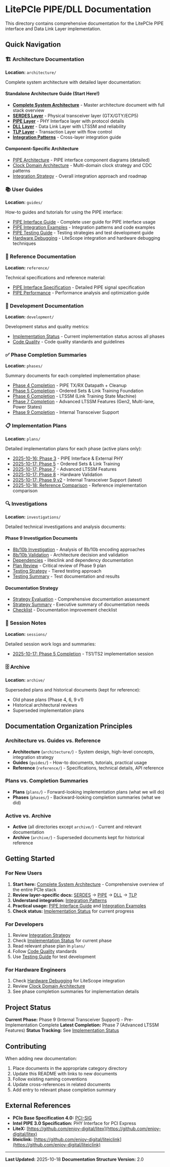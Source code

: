 # LitePCIe PIPE/DLL Documentation

This directory contains comprehensive documentation for the LitePCIe PIPE interface and Data Link Layer implementation.

## Quick Navigation

### 🏗️ Architecture Documentation
**Location:** `architecture/`

Complete system architecture with detailed layer documentation:

#### Standalone Architecture Guide (Start Here!)
- **[Complete System Architecture](architecture/complete-system-architecture.md)** - Master architecture document with full stack overview
- **[SERDES Layer](architecture/serdes-layer.md)** - Physical transceiver layer (GTX/GTY/ECP5)
- **[PIPE Layer](architecture/pipe-layer.md)** - PHY Interface layer with protocol details
- **[DLL Layer](architecture/dll-layer.md)** - Data Link Layer with LTSSM and reliability
- **[TLP Layer](architecture/tlp-layer.md)** - Transaction Layer with flow control
- **[Integration Patterns](architecture/integration-patterns.md)** - Cross-layer integration guide

#### Component-Specific Architecture
- [PIPE Architecture](architecture/pipe-architecture.md) - PIPE interface component diagrams (detailed)
- [Clock Domain Architecture](architecture/clock-domain-architecture.md) - Multi-domain clock strategy and CDC patterns
- [Integration Strategy](architecture/integration-strategy.md) - Overall integration approach and roadmap

### 📚 User Guides
**Location:** `guides/`

How-to guides and tutorials for using the PIPE interface:

- [PIPE Interface Guide](guides/pipe-interface-guide.md) - Complete user guide for PIPE interface usage
- [PIPE Integration Examples](guides/pipe-integration-examples.md) - Integration patterns and code examples
- [PIPE Testing Guide](guides/pipe-testing-guide.md) - Testing strategies and test development guide
- [Hardware Debugging](guides/hardware-debugging.md) - LiteScope integration and hardware debugging techniques

### 📖 Reference Documentation
**Location:** `reference/`

Technical specifications and reference material:

- [PIPE Interface Specification](reference/pipe-interface-spec.md) - Detailed PIPE signal specification
- [PIPE Performance](reference/pipe-performance.md) - Performance analysis and optimization guide

### 🔧 Development Documentation
**Location:** `development/`

Development status and quality metrics:

- [Implementation Status](development/implementation-status.md) - Current implementation status across all phases
- [Code Quality](development/code-quality.md) - Code quality standards and guidelines

### ✅ Phase Completion Summaries
**Location:** `phases/`

Summary documents for each completed implementation phase:

- [Phase 4 Completion](phases/phase-4-completion-summary.md) - PIPE TX/RX Datapath + Cleanup
- [Phase 5 Completion](phases/phase-5-completion-summary.md) - Ordered Sets & Link Training Foundation
- [Phase 6 Completion](phases/phase-6-completion-summary.md) - LTSSM (Link Training State Machine)
- [Phase 7 Completion](phases/phase-7-completion-summary.md) - Advanced LTSSM Features (Gen2, Multi-lane, Power States)
- [Phase 9 Completion](phases/phase-9-completion-summary.md) - Internal Transceiver Support

### 📋 Implementation Plans
**Location:** `plans/`

Detailed implementation plans for each phase (active plans only):

- [2025-10-16: Phase 3](plans/2025-10-16-phase-3-pipe-interface-external-phy.md) - PIPE Interface & External PHY
- [2025-10-17: Phase 5](plans/2025-10-17-phase-5-ordered-sets-link-training.md) - Ordered Sets & Link Training
- [2025-10-17: Phase 7](plans/2025-10-17-phase-7-advanced-ltssm-features.md) - Advanced LTSSM Features
- [2025-10-17: Phase 8](plans/2025-10-17-phase-8-hardware-validation.md) - Hardware Validation
- [2025-10-17: Phase 9 v2](plans/2025-10-17-phase-9-internal-transceiver-support-v2.md) - Internal Transceiver Support (latest)
- [2025-10-18: Reference Comparison](plans/2025-10-18-reference-comparison-and-improvements.md) - Reference implementation comparison

### 🔍 Investigations
**Location:** `investigations/`

Detailed technical investigations and analysis documents:

#### Phase 9 Investigation Documents
- [8b/10b Investigation](investigations/phase-9/8b10b-investigation.md) - Analysis of 8b/10b encoding approaches
- [8b/10b Validation](investigations/phase-9/8b10b-validation.md) - Architecture decision and validation
- [Dependencies](investigations/phase-9/dependencies.md) - liteiclink and dependency documentation
- [Plan Review](investigations/phase-9/plan-review.md) - Critical review of Phase 9 plan
- [Testing Strategy](investigations/phase-9/testing-strategy.md) - Tiered testing approach
- [Testing Summary](investigations/phase-9/testing-summary.md) - Test documentation and results

#### Documentation Strategy
- [Strategy Evaluation](investigations/documentation-strategy/evaluation.md) - Comprehensive documentation assessment
- [Strategy Summary](investigations/documentation-strategy/summary.md) - Executive summary of documentation needs
- [Checklist](investigations/documentation-strategy/checklist.md) - Documentation improvement checklist

### 📝 Session Notes
**Location:** `sessions/`

Detailed session work logs and summaries:

- [2025-10-17: Phase 5 Completion](sessions/2025-10-17-phase5-completion.md) - TS1/TS2 implementation session

### 🗄️ Archive
**Location:** `archive/`

Superseded plans and historical documents (kept for reference):

- Old phase plans (Phase 4, 6, 9 v1)
- Historical architectural reviews
- Superseded implementation plans

## Documentation Organization Principles

### Architecture vs. Guides vs. Reference

- **Architecture** (`architecture/`) - System design, high-level concepts, integration strategy
- **Guides** (`guides/`) - How-to documents, tutorials, practical usage
- **Reference** (`reference/`) - Specifications, technical details, API reference

### Plans vs. Completion Summaries

- **Plans** (`plans/`) - Forward-looking implementation plans (what we will do)
- **Phases** (`phases/`) - Backward-looking completion summaries (what we did)

### Active vs. Archive

- **Active** (all directories except `archive/`) - Current and relevant documentation
- **Archive** (`archive/`) - Superseded documents kept for historical reference

## Getting Started

### For New Users
1. **Start here:** [Complete System Architecture](architecture/complete-system-architecture.md) - Comprehensive overview of the entire PCIe stack
2. **Review layer-specific docs:** [SERDES](architecture/serdes-layer.md) → [PIPE](architecture/pipe-layer.md) → [DLL](architecture/dll-layer.md) → [TLP](architecture/tlp-layer.md)
3. **Understand integration:** [Integration Patterns](architecture/integration-patterns.md)
4. **Practical usage:** [PIPE Interface Guide](guides/pipe-interface-guide.md) and [Integration Examples](guides/pipe-integration-examples.md)
5. **Check status:** [Implementation Status](development/implementation-status.md) for current progress

### For Developers
1. Review [Integration Strategy](architecture/integration-strategy.md)
2. Check [Implementation Status](development/implementation-status.md) for current phase
3. Read relevant phase plan in `plans/`
4. Follow [Code Quality](development/code-quality.md) standards
5. Use [Testing Guide](guides/pipe-testing-guide.md) for test development

### For Hardware Engineers
1. Check [Hardware Debugging](guides/hardware-debugging.md) for LiteScope integration
2. Review [Clock Domain Architecture](architecture/clock-domain-architecture.md)
3. See phase completion summaries for implementation details

## Project Status

**Current Phase:** Phase 9 (Internal Transceiver Support) - Pre-Implementation Complete
**Latest Completion:** Phase 7 (Advanced LTSSM Features)
**Status Tracking:** See [Implementation Status](development/implementation-status.md)

## Contributing

When adding new documentation:

1. Place documents in the appropriate category directory
2. Update this README with links to new documents
3. Follow existing naming conventions
4. Update cross-references in related documents
5. Add entry to relevant phase completion summary

## External References

- **PCIe Base Specification 4.0:** [PCI-SIG](https://pcisig.com/)
- **Intel PIPE 3.0 Specification:** PHY Interface for PCI Express
- **LiteX:** [https://github.com/enjoy-digital/litex](https://github.com/enjoy-digital/litex)
- **liteiclink:** [https://github.com/enjoy-digital/liteiclink](https://github.com/enjoy-digital/liteiclink)

---

**Last Updated:** 2025-10-18
**Documentation Structure Version:** 2.0

